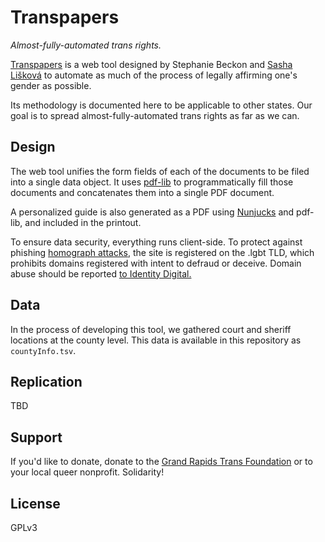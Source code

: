 # Transpapers

_Almost-fully-automated trans rights._

[Transpapers](https://transpapers.lgbt) is a web tool designed by Stephanie Beckon and [Sasha Lišková](https://sverona.dev) to automate as much of the process of legally affirming one's gender as possible.

Its methodology is documented here to be applicable to other states. Our goal is to spread almost-fully-automated trans rights as far as we can.

## Design

The web tool unifies the form fields of each of the documents to be filed into a single data object. It uses [pdf-lib](https://pdf-lib.js.org/) to programmatically fill those documents and concatenates them into a single PDF document.

A personalized guide is also generated as a PDF using [Nunjucks](https://mozilla.github.io/nunjucks/) and pdf-lib, and included in the printout.

To ensure data security, everything runs client-side. To protect against phishing [homograph attacks](https://en.wikipedia.org/wiki/IDN_homograph_attack), the site is registered on the .lgbt TLD, which prohibits domains registered with intent to defraud or deceive. Domain abuse should be reported [to Identity Digital.](https://identity.digital/policies/report-abuse/)

## Data

In the process of developing this tool, we gathered court and sheriff locations at the county level. This data is available in this repository as `countyInfo.tsv`.

## Replication

TBD

## Support

If you'd like to donate, donate to the [Grand Rapids Trans Foundation](https://grtransfoundation.org) or to your local queer nonprofit. Solidarity!

## License

GPLv3
